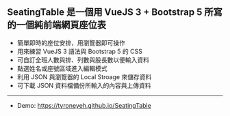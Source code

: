 ## SeatingTable 是一個用 VueJS 3 + Bootstrap 5 所寫的一個純前端網頁座位表

- 簡單即時的座位安排，用瀏覽器即可操作
- 用來練習 VueJS 3 語法與 Bootstrap 5 的 CSS
- 可自訂全班人數與排、列數與股長數以便輸入資料
- 點選姓名或座號區域進入編輯模式
- 利用 JSON 與瀏覽器的 Local Stroage 來儲存資料
- 可下載 JSON 資料檔備份所輸入的內容與上傳資料

---

- Demo: https://tyroneyeh.github.io/SeatingTable